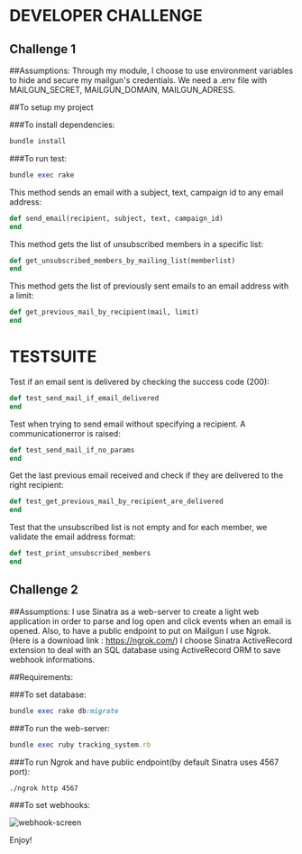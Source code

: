 # DEVELOPER CHALLENGE

## Challenge 1

##Assumptions: 
Through my module, I choose to use environment variables
to hide and secure my mailgun's credentials. We need a .env file with
MAILGUN_SECRET, MAILGUN_DOMAIN, MAILGUN_ADRESS.

##To setup my project

###To install dependencies:
```ruby
bundle install
```

###To run test:
```ruby
bundle exec rake
```

This method sends an email with a subject, text,
campaign id to any email address:
```ruby
def send_email(recipient, subject, text, campaign_id)
end
```

This method gets the list of unsubscribed members
in a specific list:
```ruby
def get_unsubscribed_members_by_mailing_list(memberlist)
end
```

This method gets the list of previously sent emails
to an email address with a limit:
```ruby
def get_previous_mail_by_recipient(mail, limit)
end
```

# TESTSUITE

Test if an email sent is delivered by checking the
success code (200):
``` ruby
def test_send_mail_if_email_delivered
end
```

Test when trying to send email without specifying
a recipient. A communicationerror is raised:
```ruby
def test_send_mail_if_no_params
end
```

Get the last previous email received and check if they are delivered to
the right recipient:
``` ruby
def test_get_previous_mail_by_recipient_are_delivered
end
```

Test that the unsubscribed list is not empty and for each member,
we validate the email address format:
``` ruby
def test_print_unsubscribed_members
end
```

## Challenge 2

##Assumptions:
I use Sinatra as a web-server to create a light web application in order to parse and log open and click events when an email is opened.
Also, to have a public endpoint to put on Mailgun I use Ngrok. (Here is a download link : https://ngrok.com/)
I choose Sinatra ActiveRecord extension to deal with an SQL database using ActiveRecord ORM to save webhook informations.

##Requirements:

###To set database:
```ruby
bundle exec rake db:migrate
```

###To run the web-server:
```ruby
bundle exec ruby tracking_system.rb
```

###To run Ngrok and have public endpoint(by default Sinatra uses 4567 port):
```
./ngrok http 4567
```

###To set webhooks:

![webhook-screen](https://cloud.githubusercontent.com/assets/6988468/19832106/fc1ca816-9de8-11e6-840b-79348fff10de.png)

Enjoy!


















